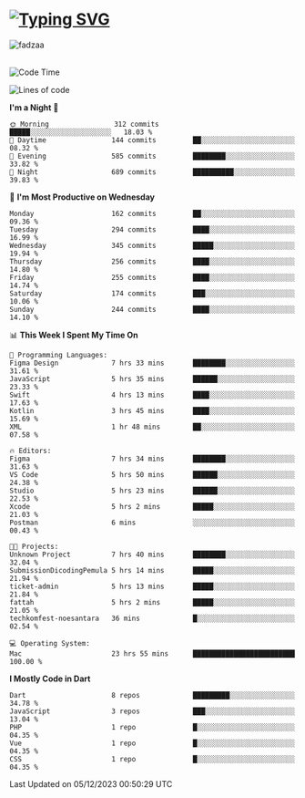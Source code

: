 
<h1 align="left"><a href="https://git.io/typing-svg"><img src="https://readme-typing-svg.demolab.com?font=Fira+Code&pause=1000&color=F7F7F7&random=false&width=600&lines=Hi+%F0%9F%91%8B%2C+I'm+Fattah+Anggit+Al+Dzakwan;Junior+Software+Developer+from+SMK+Raden+Umar+Said" alt="Typing SVG" /></a></h1>


<div align="left" display="flex"> 
  <img src="https://komarev.com/ghpvc/?username=fadzaa&label=Profile%20views&color=0e75b6&style=flat" alt="fadzaa" /> 
</div>

<br/>

<!--START_SECTION:waka-->
![Code Time](http://img.shields.io/badge/Code%20Time-131%20hrs%2045%20mins-blue)

![Lines of code](https://img.shields.io/badge/From%20Hello%20World%20I%27ve%20Written-304.4%20thousand%20lines%20of%20code-blue)

**I'm a Night 🦉** 

```text
🌞 Morning                312 commits         █████░░░░░░░░░░░░░░░░░░░░   18.03 % 
🌆 Daytime                144 commits         ██░░░░░░░░░░░░░░░░░░░░░░░   08.32 % 
🌃 Evening                585 commits         ████████░░░░░░░░░░░░░░░░░   33.82 % 
🌙 Night                  689 commits         ██████████░░░░░░░░░░░░░░░   39.83 % 
```
📅 **I'm Most Productive on Wednesday** 

```text
Monday                   162 commits         ██░░░░░░░░░░░░░░░░░░░░░░░   09.36 % 
Tuesday                  294 commits         ████░░░░░░░░░░░░░░░░░░░░░   16.99 % 
Wednesday                345 commits         █████░░░░░░░░░░░░░░░░░░░░   19.94 % 
Thursday                 256 commits         ████░░░░░░░░░░░░░░░░░░░░░   14.80 % 
Friday                   255 commits         ████░░░░░░░░░░░░░░░░░░░░░   14.74 % 
Saturday                 174 commits         ███░░░░░░░░░░░░░░░░░░░░░░   10.06 % 
Sunday                   244 commits         ████░░░░░░░░░░░░░░░░░░░░░   14.10 % 
```


📊 **This Week I Spent My Time On** 

```text
💬 Programming Languages: 
Figma Design             7 hrs 33 mins       ████████░░░░░░░░░░░░░░░░░   31.61 % 
JavaScript               5 hrs 35 mins       ██████░░░░░░░░░░░░░░░░░░░   23.33 % 
Swift                    4 hrs 13 mins       ████░░░░░░░░░░░░░░░░░░░░░   17.63 % 
Kotlin                   3 hrs 45 mins       ████░░░░░░░░░░░░░░░░░░░░░   15.69 % 
XML                      1 hr 48 mins        ██░░░░░░░░░░░░░░░░░░░░░░░   07.58 % 

🔥 Editors: 
Figma                    7 hrs 34 mins       ████████░░░░░░░░░░░░░░░░░   31.63 % 
VS Code                  5 hrs 50 mins       ██████░░░░░░░░░░░░░░░░░░░   24.38 % 
Studio                   5 hrs 23 mins       ██████░░░░░░░░░░░░░░░░░░░   22.53 % 
Xcode                    5 hrs 2 mins        █████░░░░░░░░░░░░░░░░░░░░   21.03 % 
Postman                  6 mins              ░░░░░░░░░░░░░░░░░░░░░░░░░   00.43 % 

🐱‍💻 Projects: 
Unknown Project          7 hrs 40 mins       ████████░░░░░░░░░░░░░░░░░   32.04 % 
SubmissionDicodingPemula 5 hrs 14 mins       █████░░░░░░░░░░░░░░░░░░░░   21.94 % 
ticket-admin             5 hrs 13 mins       █████░░░░░░░░░░░░░░░░░░░░   21.84 % 
fattah                   5 hrs 2 mins        █████░░░░░░░░░░░░░░░░░░░░   21.05 % 
techkomfest-noesantara   36 mins             █░░░░░░░░░░░░░░░░░░░░░░░░   02.54 % 

💻 Operating System: 
Mac                      23 hrs 55 mins      █████████████████████████   100.00 % 
```

**I Mostly Code in Dart** 

```text
Dart                     8 repos             █████████░░░░░░░░░░░░░░░░   34.78 % 
JavaScript               3 repos             ███░░░░░░░░░░░░░░░░░░░░░░   13.04 % 
PHP                      1 repo              █░░░░░░░░░░░░░░░░░░░░░░░░   04.35 % 
Vue                      1 repo              █░░░░░░░░░░░░░░░░░░░░░░░░   04.35 % 
CSS                      1 repo              █░░░░░░░░░░░░░░░░░░░░░░░░   04.35 % 
```




 Last Updated on 05/12/2023 00:50:29 UTC
<!--END_SECTION:waka-->
